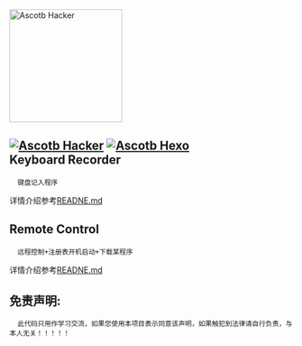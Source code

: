 <img src="https://github.com/Ascotbe/Hacker-program/blob/master/hacker1.png" width="200" high="100" alt="Ascotb Hacker"/>   


[![Ascotb Hacker](https://img.shields.io/badge/Ascotbe-Hacker-brightgreen.svg?style=plastic&logo=github)](https://github.com/Ascotbe/Hacker-program/Keyboard%20Recorder)
[![Ascotb Hexo](https://img.shields.io/badge/Ascotbe-Hexo-brightgreen.svg?style=plastic&logo=github)](https://ascotbe.github.io/)  
Keyboard Recorder  
-
      键盘记入程序  
详情介绍参考[READNE.md](https://github.com/Ascotbe/Hacker-program/blob/master/Keyboard%20Recorder/README.md)  


Remote Control  
-
      远程控制+注册表开机启动+下载某程序  
详情介绍参考[READNE.md](https://github.com/Ascotbe/Hacker-program/tree/master/Remote%20Control/README.md)  


免责声明:
-
      此代码只用作学习交流，如果您使用本项目表示同意该声明，如果触犯到法律请自行负责，与本人无关！！！！！